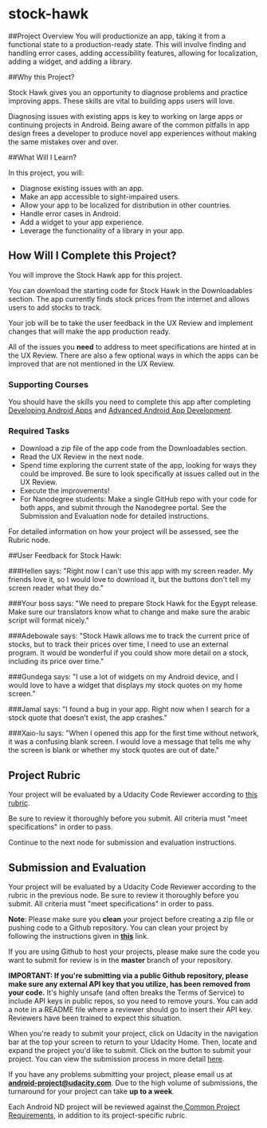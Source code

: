 # stock-hawk
##Project Overview
You will productionize an app, taking it from a functional state to a production-ready state. This will involve finding and handling error cases, adding accessibility features, allowing for localization, adding a widget, and adding a library. 

##Why this Project?

Stock Hawk gives you an opportunity to diagnose problems and practice improving apps. These skills are vital to building apps users will love.  

Diagnosing issues with existing apps is key to working on large apps or continuing projects in Android. 
Being aware of the common pitfalls in app design frees a developer to produce novel app experiences without making the same mistakes over and over. 

##What Will I Learn?

In this project, you will: 

* Diagnose existing issues with an app. 
* Make an app accessible to sight-impaired users.
* Allow your app to be localized for distribution in other countries. 
* Handle error cases in Android. 
* Add a widget to your app experience.
* Leverage the functionality of a library in your app.

## How Will I Complete this Project?

You will improve the Stock Hawk app for this project. 

You can download the starting code for Stock Hawk in the Downloadables section. The app currently finds stock prices from the internet and allows users to add stocks to track. 

Your job will be to take the user feedback in the UX Review and implement changes that will make the app production ready.

All of the issues you **need** to address to meet specifications are hinted at in the UX Review. There are also a few optional ways in which the apps can be improved that are not mentioned in the UX Review.

### Supporting Courses
You should have the skills you need to complete this app after completing <a href="http://www.udacity.com/course/ud853-nd" target="_blank">Developing Android Apps</a> and
  <a href="http://www.udacity.com/course/ud855-nd" target="_blank">Advanced Android App Development</a>.

### Required Tasks

* Download a zip file of the app code from the Downloadables section.
* Read the UX Review in the next node.
* Spend time exploring the current state of the app, looking for ways they could be improved. Be sure to look specifically at issues called out in the UX Review. 
* Execute the improvements! 
* For Nanodegree students: Make a single GitHub repo with your code for both apps, and submit through the Nanodegree portal. See the Submission and Evaluation node for detailed instructions. 

For detailed information on how your project will be assessed, see the Rubric node.

##User Feedback for Stock Hawk:

###Hellen says: 
"Right now I can't use this app with my screen reader. My friends love it, so I would love to download it, but the buttons don't tell my screen reader what they do."

###Your boss says: 
"We need to prepare Stock Hawk for the Egypt release. Make sure our translators know what to change and make sure the arabic script will format nicely."

###Adebowale says: 
"Stock Hawk allows me to track the current price of stocks, but to track their prices over time, I need to use an external program. It would be wonderful if you could show more detail on a stock, including its price over time." 

###Gundega says:
"I use a lot of widgets on my Android device, and I would love to have a widget that displays my stock quotes on my home screen."

###Jamal says:
"I found a bug in your app. Right now when I search for a stock quote that doesn't exist, the app crashes."

###Xaio-lu says: 
"When I opened this app for the first time without network, it was a confusing blank screen. I would love a message that tells me why the screen is blank or whether my stock quotes are out of date."

## Project Rubric

Your project will be evaluated by a Udacity Code Reviewer according to <a href="https://review.udacity.com/#!/projects/4302058591/rubric" target="_blank">this rubric</a>. 

Be sure to review it thoroughly before you submit. All criteria must "meet specifications" in order to pass. 

Continue to the next node for submission and evaluation instructions.

## Submission and Evaluation

Your project will be evaluated by a Udacity Code Reviewer according to the rubric in the previous node. Be sure to review it thoroughly before you submit. All criteria must "meet specifications" in order to pass.

**Note**:  Please make sure you **clean** your project before creating a zip file or pushing code to a Github repository. You can clean your project by following the instructions given in **[this](https://goo.gl/E7aBxo)** link.

If you are using Github to host your projects, please make sure the code you want to submit for review is in the **master** branch of your repository.

**IMPORTANT: If you're submitting via a public Github repository, please make sure any external API key that you utilize, has been removed from your code.**  It's highly unsafe (and often breaks the Terms of Service) to include API keys in public repos, so you need to remove yours. You can add a note in a README file where a reviewer should go to insert their API key. Reviewers have been trained to expect this situation.

When you're ready to submit your project, click on Udacity in the navigation bar at the top your screen to return to your Udacity Home. Then, locate and expand the project you'd like to submit. Click on the button to submit your project. You can view the submission process in more detail <a href="https://docs.google.com/document/d/1sfMGTlUxxkcZM6iRXbVZ45vPPZGRD4qEp3ENBGSmZ_o/pub?embedded=true" target="_blank">here</a>.

If you have any problems submitting your project, please email us at **android-project@udacity.com**. Due to the high volume of submissions, the turnaround for your project can take **up to a week**.

Each Android ND project will be reviewed against the<a href="http://udacity.github.io/android-nanodegree-guidelines/core.html" target="_blank"> Common Project Requirements</a>, in addition to its project-specific rubric.
